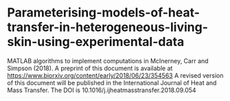 # Parameterising-models-of-heat-transfer-in-heterogeneous-living-skin-using-experimental-data
MATLAB algorithms to implement computations in McInerney, Carr and Simpson (2018). 
A preprint of this document is available at https://www.biorxiv.org/content/early/2018/06/23/354563
A revised version of this document will be published in the International Journal of Heat and Mass Transfer.  The DOI is 10.1016/j.ijheatmasstransfer.2018.09.054
